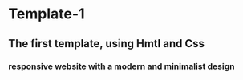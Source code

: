 # Template-1
## The first template, using Hmtl and Css 
### responsive website with a modern and minimalist design  
